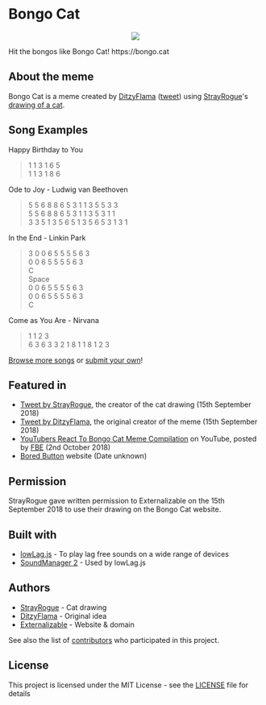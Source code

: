 # Bongo Cat
<p align="center">
  <img src="https://bongo.cat/meta/thumbnail.png">
</p>
Hit the bongos like Bongo Cat! https://bongo.cat

## About the meme
Bongo Cat is a meme created by [DitzyFlama](https://twitter.com/DitzyFlama) ([tweet](https://twitter.com/DitzyFlama/status/993487015499853824)) using [StrayRogue](https://twitter.com/StrayRogue)'s [drawing of a cat](https://twitter.com/StrayRogue/status/992994454058381312).

## Song Examples
Happy Birthday to You
> 1 1 3 1 6 5\
1 1 3 1 8 6

Ode to Joy - Ludwig van Beethoven
> 5 5 6 8 8 6 5 3 1 1 3 5 5 3 3\
5 5 6 8 8 6 5 3 1 1 3 5 3 1 1\
3 3 5 1 3 5 6 5 1 3 5 6 5 3 1 3 1

In the End - Linkin Park
> 3 0 0 6 5 5 5 5 6 3\
0 0 6 5 5 5 5 6 3\
C\
Space\
0 0 6 5 5 5 5 6 3\
0 0 6 5 5 5 5 6 3\
C

Come as You Are - Nirvana
> 1 1 2 3\
6 3 6 3 3 2 1 8 1 1 8 1 2 3

[Browse more songs](https://github.com/Externalizable/bongo.cat/issues?utf8=%E2%9C%93&q=is%3Aissue+label%3A%22Type%3A+Song+Submission%22+) or [submit your own](https://github.com/Externalizable/bongo.cat/issues/new)!

## Featured in
- [Tweet by StrayRogue](https://twitter.com/StrayRogue/status/1041115341290561536), the creator of the cat drawing (15th September 2018)
- [Tweet by DitzyFlama](https://twitter.com/DitzyFlama/status/1041116096420470784), the original creator of the meme (15th September 2018)
- [YouTubers React To Bongo Cat Meme Compilation](https://www.youtube.com/watch?v=9HuzuR48nd0) on YouTube, posted by [FBE](https://www.youtube.com/channel/UC0v-tlzsn0QZwJnkiaUSJVQ) (2nd October 2018)
- [Bored Button](https://www.boredbutton.com/) website (Date unknown)

## Permission
StrayRogue gave written permission to Externalizable on the 15th September 2018 to use their drawing on the Bongo Cat website.

## Built with
- [lowLag.js](https://lowlag.alienbill.com/) - To play lag free sounds on a wide range of devices
- [SoundManager 2](http://www.schillmania.com/projects/soundmanager2/) - Used by lowLag.js

## Authors
- [StrayRogue](https://twitter.com/StrayRogue) - Cat drawing
- [DitzyFlama](https://twitter.com/DitzyFlama) - Original idea
- [Externalizable](https://github.com/Externalizable) - Website & domain

See also the list of [contributors](https://github.com/Externalizable/bongo.cat/contributors) who participated in this project.

## License
This project is licensed under the MIT License - see the [LICENSE](https://github.com/Externalizable/bongo.cat/blob/master/LICENSE) file for details
